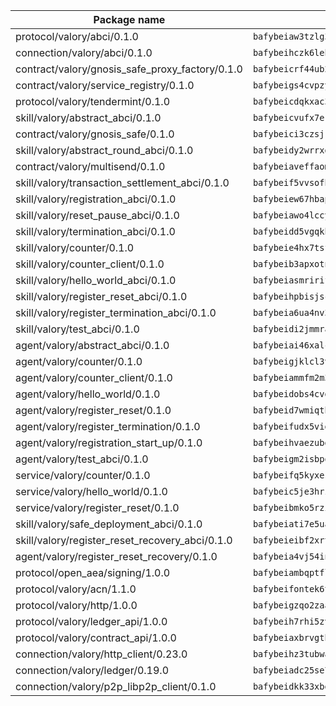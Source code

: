 | Package name                                                  | Package hash                                                  |
| ------------------------------------------------------------- | ------------------------------------------------------------- |
| protocol/valory/abci/0.1.0                                    | `bafybeiaw3tzlg3rkvnn5fcufblktmfwngmxugn4yo7pyjp76zz6aqtqcay` |
| connection/valory/abci/0.1.0                                  | `bafybeihczk6lehohf6ants4wiqpia5w25j56yuc7opmlmsgc4zxgfubn2y` |
| contract/valory/gnosis_safe_proxy_factory/0.1.0               | `bafybeicrf44ub2kauwxan3zfbdmeqb2ae7xhftwucevr7q42bwho5oqcoa` |
| contract/valory/service_registry/0.1.0                        | `bafybeigs4cvpzyubnyw4cblgzqgkvrkrbpzsexxppcufxvssltxyx3ahua` |
| protocol/valory/tendermint/0.1.0                              | `bafybeicdqkxac3hxu3y46y3nqt73amor5c25sor7iazexqqfqo64oeolhe` |
| skill/valory/abstract_abci/0.1.0                              | `bafybeicvufx7er26qci4w2e4hudtbqikglmhcdvslyery73l5khcoqcd7u` |
| contract/valory/gnosis_safe/0.1.0                             | `bafybeici3czsjrkeby4j3cppb2syrvmo3fx7ivi2bw3acevo4fzrf7kbui` |
| skill/valory/abstract_round_abci/0.1.0                        | `bafybeidy2wrrxdzicrod6lrsaacio52fgj3ndnaxbc4dipap6zs4yekoue` |
| contract/valory/multisend/0.1.0                               | `bafybeiaveffaomsnmsc5hx62o77u7ilma6eipox7m5lrwa56737ektva3i` |
| skill/valory/transaction_settlement_abci/0.1.0                | `bafybeif5vvsofhnb7ae4is2yimusznotzud2mz7pn66ieqydkzmbgmdlta` |
| skill/valory/registration_abci/0.1.0                          | `bafybeiew67hbapib5z6dnvyq7g4op2ltw7up7ruuapkom2lhdzj5r4pzoe` |
| skill/valory/reset_pause_abci/0.1.0                           | `bafybeiawo4lccybyw2tutmh2jebegb6tuywfnvyuq5xjejxj55iejgghre` |
| skill/valory/termination_abci/0.1.0                           | `bafybeidd5vgqkhpcq74rtprejcnvgzncdlyhypijwqdctkthslbqcclrai` |
| skill/valory/counter/0.1.0                                    | `bafybeie4hx7tsfilf7jbf544bn5esvs3w6rqlu2rdxmsmroqlhq6tyaxce` |
| skill/valory/counter_client/0.1.0                             | `bafybeib3apxotnry7gt6a5q2cesdobjlcb5bjqjuzwnp4f5naozbiyxvja` |
| skill/valory/hello_world_abci/0.1.0                           | `bafybeiasmrirife76fub4iqr3eptsawen2gyuurgq227tfmg3qurlgisdm` |
| skill/valory/register_reset_abci/0.1.0                        | `bafybeihpbisjsc32bvbnlw6gbtotojvy6zfkv6kltfucxi6eudvjxfkcoe` |
| skill/valory/register_termination_abci/0.1.0                  | `bafybeia6ua4nv3fuxexlmgmv3mhkshzxetm7aoy2lj6gs4ijir37v5grcy` |
| skill/valory/test_abci/0.1.0                                  | `bafybeidi2jmmramwx6gratndya72bd25c2z6rcnvd4xqy3rfvm5blwjprm` |
| agent/valory/abstract_abci/0.1.0                              | `bafybeiai46xalc3ezrtakd3ze6ajzgqyo2gk5uj25qp7n6xxbye2jxcxhy` |
| agent/valory/counter/0.1.0                                    | `bafybeigjklcl3vbkz6tmitklykqjrlv36anbsxf5qnvdfsfjkkqwu4f2iu` |
| agent/valory/counter_client/0.1.0                             | `bafybeiammfm2m3xatutqrn6xxp7tty3bzynqjqwjjiygezvcrbbnrf62o4` |
| agent/valory/hello_world/0.1.0                                | `bafybeidobs4cvgsxdx5ggruzhk76ajfw2ch3pinztk2mkkolf55hgspsku` |
| agent/valory/register_reset/0.1.0                             | `bafybeid7wmiqtbamlowl7us2ksqy4raom5eox6x36fcq6mecstwwt7ydai` |
| agent/valory/register_termination/0.1.0                       | `bafybeifudx5vig2kkgp7xcensfz5vtlpxu6j7bccpflccdnxywfsaiuhb4` |
| agent/valory/registration_start_up/0.1.0                      | `bafybeihvaezubgbtaxaomqyaz7zgfe2vxjcq7df77ul6hvfqe72ljlo6su` |
| agent/valory/test_abci/0.1.0                                  | `bafybeigm2isbpodxq55r464mj3iddzvmcv65dtfharnkbufp7ku563gfyq` |
| service/valory/counter/0.1.0                                  | `bafybeifq5kyxesbci3vt7v43fjkvbwy2dl7a5m5dpg4rg2qg2ro4sib5za` |
| service/valory/hello_world/0.1.0                              | `bafybeic5je3hrzpjhdciwojntpqhpdhjif4fsmwp33d7ncyxmzod4xeoy4` |
| service/valory/register_reset/0.1.0                           | `bafybeibmko5rziaul3ppqnodbzf5fagqccr45s5st3mjmot56dhlcjckwu` |
| skill/valory/safe_deployment_abci/0.1.0                       | `bafybeiati7e5ua4ncgmsgl467ywjtvkzqyxxb2a43gloytwybltuupacgq` |
| skill/valory/register_reset_recovery_abci/0.1.0               | `bafybeieibf2xrtonkump7hxbfs34l5vw2qccirni3d4fywkzyl5xhunpyy` |
| agent/valory/register_reset_recovery/0.1.0                    | `bafybeia4vj54inrqfg3mmr3viltbkjlwlpgzn5env4scveoxwgxe3ew2tq` |
| protocol/open_aea/signing/1.0.0                               | `bafybeiambqptflge33eemdhis2whik67hjplfnqwieoa6wblzlaf7vuo44` |
| protocol/valory/acn/1.1.0                                     | `bafybeifontek6tvaecatoauiule3j3id6xoktpjubvuqi3h2jkzqg7zh7a` |
| protocol/valory/http/1.0.0                                    | `bafybeigzqo2zaakcjtzzsm6dh4x73v72xg6ctk6muyp5uq5ueb7y34fbxy` |
| protocol/valory/ledger_api/1.0.0                              | `bafybeih7rhi5zvfvwakx5ifgxsz2cfipeecsh7bm3gnudjxtvhrygpcftq` |
| protocol/valory/contract_api/1.0.0                            | `bafybeiaxbrvgtbdrh4lslskuxyp4awyr4whcx3nqq5yrr6vimzsxg5dy64` |
| connection/valory/http_client/0.23.0                          | `bafybeihz3tubwado7j3wlivndzzuj3c6fdsp4ra5r3nqixn3ufawzo3wii` |
| connection/valory/ledger/0.19.0                               | `bafybeiadc25se7dgnn4mufztwpzdono4xsfs45qknzdqyi3gckn6ccuv44` |
| connection/valory/p2p_libp2p_client/0.1.0                     | `bafybeidkk33xbga54szmitk6uwsi3ef56hbbdbuasltqtiyki34hgfpnxa` |
